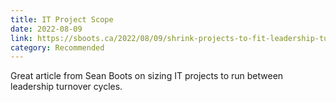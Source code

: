 ```yaml
---
title: IT Project Scope
date: 2022-08-09
link: https://sboots.ca/2022/08/09/shrink-projects-to-fit-leadership-turnover-rates/
category: Recommended
---
```

Great article from Sean Boots on sizing IT projects to run between leadership turnover cycles.